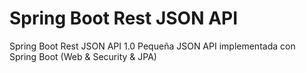# Spring Boot Rest JSON API
Spring Boot Rest JSON API 1.0
Pequeña JSON API implementada con Spring Boot (Web & Security & JPA)
